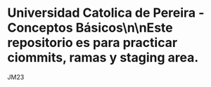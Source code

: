 # Universidad Catolica de Pereira - Conceptos Básicos\n\nEste repositorio es para practicar ciommits, ramas y staging area.
JM23
